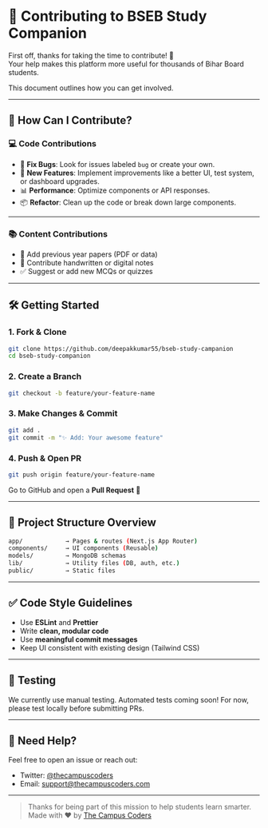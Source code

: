 # 🤝 Contributing to BSEB Study Companion

First off, thanks for taking the time to contribute! 🚀  
Your help makes this platform more useful for thousands of Bihar Board students.

This document outlines how you can get involved.

---

## 📌 How Can I Contribute?

### 💻 Code Contributions

- 🐞 **Fix Bugs**: Look for issues labeled `bug` or create your own.
- 🚀 **New Features**: Implement improvements like a better UI, test system, or dashboard upgrades.
- 📊 **Performance**: Optimize components or API responses.
- 📦 **Refactor**: Clean up the code or break down large components.

---

### 📚 Content Contributions

- 📄 Add previous year papers (PDF or data)
- 📒 Contribute handwritten or digital notes
- ✅ Suggest or add new MCQs or quizzes

---

## 🛠 Getting Started

### 1. Fork & Clone

```bash
git clone https://github.com/deepakkumar55/bseb-study-campanion
cd bseb-study-companion
````

### 2. Create a Branch

```bash
git checkout -b feature/your-feature-name
```

### 3. Make Changes & Commit

```bash
git add .
git commit -m "✨ Add: Your awesome feature"
```

### 4. Push & Open PR

```bash
git push origin feature/your-feature-name
```

Go to GitHub and open a **Pull Request** 🚀

---

## 📂 Project Structure Overview

```bash
app/            → Pages & routes (Next.js App Router)
components/     → UI components (Reusable)
models/         → MongoDB schemas
lib/            → Utility files (DB, auth, etc.)
public/         → Static files
```

---

## ✅ Code Style Guidelines

* Use **ESLint** and **Prettier**
* Write **clean, modular code**
* Use **meaningful commit messages**
* Keep UI consistent with existing design (Tailwind CSS)

---

## 🧪 Testing

We currently use manual testing. Automated tests coming soon!
For now, please test locally before submitting PRs.

---

## 💬 Need Help?

Feel free to open an issue or reach out:

* Twitter: [@thecampuscoders](https://twitter.com/thecampuscoders)
* Email: [support@thecampuscoders.com](mailto:support@thecampuscoders.com)

---

> Thanks for being part of this mission to help students learn smarter.
> Made with ❤️ by [The Campus Coders](https://thecampuscoders.com)